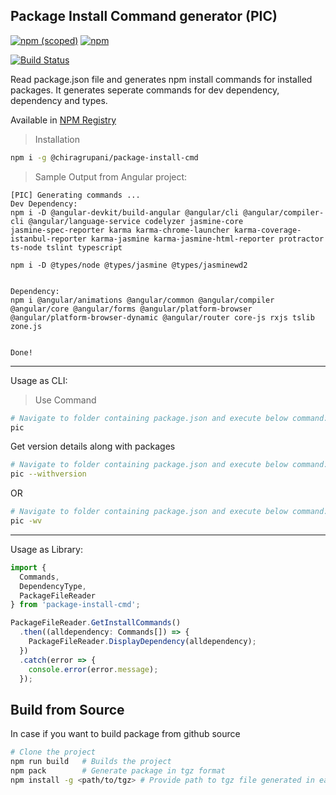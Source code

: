 ## Package Install Command generator (PIC)

[![npm (scoped)](https://img.shields.io/npm/v/@chiragrupani/package-install-cmd.svg?style=flat-square)](https://www.npmjs.com/package/@chiragrupani/package-install-cmd) [![npm](https://img.shields.io/npm/dt/@chiragrupani/package-install-cmd.svg?style=flat-square)](https://www.npmjs.com/package/@chiragrupani/package-install-cmd)

[![Build Status](https://dev.azure.com/chiragrupani/Package%20Install%20Command/_apis/build/status/ChiragRupani.package-install-cmd?branchName=master)](https://github.com/ChiragRupani/package-install-cmd)

Read package.json file and generates npm install commands for installed packages. It generates seperate commands for dev dependency, dependency and types.

Available in [NPM Registry](https://www.npmjs.com/package/@chiragrupani/package-install-cmd)

> Installation

```bash
npm i -g @chiragrupani/package-install-cmd
```

> Sample Output from Angular project:

```
[PIC] Generating commands ...
Dev Dependency:
npm i -D @angular-devkit/build-angular @angular/cli @angular/compiler-cli @angular/language-service codelyzer jasmine-core
jasmine-spec-reporter karma karma-chrome-launcher karma-coverage-istanbul-reporter karma-jasmine karma-jasmine-html-reporter protractor ts-node tslint typescript

npm i -D @types/node @types/jasmine @types/jasminewd2


Dependency:
npm i @angular/animations @angular/common @angular/compiler @angular/core @angular/forms @angular/platform-browser @angular/platform-browser-dynamic @angular/router core-js rxjs tslib zone.js


Done!
```

<hr/>

Usage as CLI:

> Use Command

```sh
# Navigate to folder containing package.json and execute below command:
pic
```

Get version details along with packages

```sh
# Navigate to folder containing package.json and execute below command:
pic --withversion
```

OR

```sh
# Navigate to folder containing package.json and execute below command:
pic -wv
```

<hr/>

Usage as Library:

```TypeScript
import {
  Commands,
  DependencyType,
  PackageFileReader
} from 'package-install-cmd';

PackageFileReader.GetInstallCommands()
  .then((alldependency: Commands[]) => {
    PackageFileReader.DisplayDependency(alldependency);
  })
  .catch(error => {
    console.error(error.message);
  });
```

## Build from Source

In case if you want to build package from github source

```sh
# Clone the project
npm run build   # Builds the project
npm pack        # Generate package in tgz format
npm install -g <path/to/tgz> # Provide path to tgz file generated in earlier step
```
